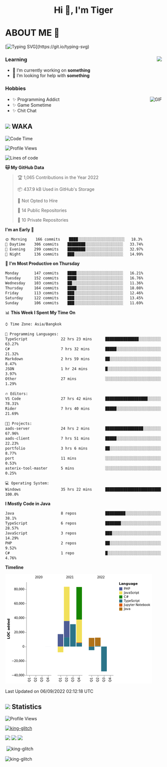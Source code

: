 <h1 align="center">Hi 👋, I'm Tiger</h1>




# ABOUT ME 💬

[![Typing SVG](https://readme-typing-svg.herokuapp.com?color=22F771&vCenter=true&lines=A+perssionate+developer+from+nowhere.)](https://git.io/typing-svg)

<div>
 <img align="right" src="https://spotify-github-profile.vercel.app/api/view?uid=12129734423&cover_image=false&theme=default&bar_color=22d016&bar_color_cover=true" />
 <h3>Learning</h3>
 
 <ul>
  <li>🔭 I’m currently working on <b>something</b></li>
  <li>🤝 I’m looking for help with <b>something</b></li>
 </ul>
 
</div>
<div>
 <h3>Hobbies</h3>
 <img align="right" height="475px"  alt="GIF" src="https://i.pinimg.com/originals/1f/b7/db/1fb7dbee557e5ed509f7517da8a84d58.gif" />
 <ul>
  <li>✨ Programming Addict</li>
  <li>✨ Game Sometime</li>
  <li>✨ Chit Chat</li>
 </ul>
 
</div>



## <img height="40" src="https://raw.githubusercontent.com/innng/innng/master/assets/kyubey.gif"/> WAKA

<!--START_SECTION:waka-->
![Code Time](http://img.shields.io/badge/Code%20Time-1%2C025%20hrs%2038%20mins-blue)

![Profile Views](http://img.shields.io/badge/Profile%20Views-2-blue)

![Lines of code](https://img.shields.io/badge/From%20Hello%20World%20I%27ve%20Written-192%20Thousand%20lines%20of%20code-blue)

**🐱 My GitHub Data** 

> 🏆 1,065 Contributions in the Year 2022
 > 
> 📦 437.9 kB Used in GitHub's Storage 
 > 
> 🚫 Not Opted to Hire
 > 
> 📜 14 Public Repositories 
 > 
> 🔑 10 Private Repositories  
 > 
**I'm an Early 🐤** 

```text
🌞 Morning    166 commits    ████░░░░░░░░░░░░░░░░░░░░░   18.3% 
🌆 Daytime    306 commits    ████████░░░░░░░░░░░░░░░░░   33.74% 
🌃 Evening    299 commits    ████████░░░░░░░░░░░░░░░░░   32.97% 
🌙 Night      136 commits    ███░░░░░░░░░░░░░░░░░░░░░░   14.99%

```
📅 **I'm Most Productive on Thursday** 

```text
Monday       147 commits    ████░░░░░░░░░░░░░░░░░░░░░   16.21% 
Tuesday      152 commits    ████░░░░░░░░░░░░░░░░░░░░░   16.76% 
Wednesday    103 commits    ██░░░░░░░░░░░░░░░░░░░░░░░   11.36% 
Thursday     164 commits    ████░░░░░░░░░░░░░░░░░░░░░   18.08% 
Friday       113 commits    ███░░░░░░░░░░░░░░░░░░░░░░   12.46% 
Saturday     122 commits    ███░░░░░░░░░░░░░░░░░░░░░░   13.45% 
Sunday       106 commits    ███░░░░░░░░░░░░░░░░░░░░░░   11.69%

```


📊 **This Week I Spent My Time On** 

```text
⌚︎ Time Zone: Asia/Bangkok

💬 Programming Languages: 
TypeScript               22 hrs 23 mins      ███████████████░░░░░░░░░░   63.27% 
C#                       7 hrs 32 mins       █████░░░░░░░░░░░░░░░░░░░░   21.32% 
Markdown                 2 hrs 59 mins       ██░░░░░░░░░░░░░░░░░░░░░░░   8.47% 
JSON                     1 hr 24 mins        █░░░░░░░░░░░░░░░░░░░░░░░░   3.97% 
Other                    27 mins             ░░░░░░░░░░░░░░░░░░░░░░░░░   1.29%

🔥 Editors: 
VS Code                  27 hrs 42 mins      ███████████████████░░░░░░   78.31% 
Rider                    7 hrs 40 mins       █████░░░░░░░░░░░░░░░░░░░░   21.69%

🐱‍💻 Projects: 
aads-server              24 hrs 2 mins       █████████████████░░░░░░░░   67.96% 
aads-client              7 hrs 51 mins       █████░░░░░░░░░░░░░░░░░░░░   22.23% 
portfolio                3 hrs 6 mins        ██░░░░░░░░░░░░░░░░░░░░░░░   8.77% 
port                     11 mins             ░░░░░░░░░░░░░░░░░░░░░░░░░   0.53% 
asterix-tool-master      5 mins              ░░░░░░░░░░░░░░░░░░░░░░░░░   0.25%

💻 Operating System: 
Windows                  35 hrs 22 mins      █████████████████████████   100.0%

```

**I Mostly Code in Java** 

```text
Java                     8 repos             █████████░░░░░░░░░░░░░░░░   38.1% 
TypeScript               6 repos             ███████░░░░░░░░░░░░░░░░░░   28.57% 
JavaScript               3 repos             ███░░░░░░░░░░░░░░░░░░░░░░   14.29% 
PHP                      2 repos             ██░░░░░░░░░░░░░░░░░░░░░░░   9.52% 
C#                       1 repo              █░░░░░░░░░░░░░░░░░░░░░░░░   4.76%

```


**Timeline**

![Chart not found](https://raw.githubusercontent.com/king-glitch/king-glitch/main/charts/bar_graph.png) 


 Last Updated on 06/09/2022 02:12:18 UTC
<!--END_SECTION:waka-->
## <img height="40" src="https://raw.githubusercontent.com/innng/innng/master/assets/kyubey.gif"/> Statistics
![Profile Views](https://komarev.com/ghpvc/?username=king-glitch)  

<p align="left"> 
 <a href="https://github.com/ryo-ma/github-profile-trophy">
  <img src="https://github-profile-trophy.vercel.app/?username=king-glitch&theme=dracula" alt="king-glitch" />
 </a> </p>

![](https://github-profile-summary-cards.vercel.app/api/cards/profile-details?username=king-glitch&theme=dracula)
![](https://github-profile-summary-cards.vercel.app/api/cards/stats?username=king-glitch&theme=dracula) 
![](https://github-profile-summary-cards.vercel.app/api/cards/productive-time?username=king-glitch&theme=dracula)


<p>&nbsp;<img align="center" src="https://github-readme-stats.vercel.app/api?username=king-glitch&theme=dracula" alt="king-glitch" /></p>

<p><img align="center" src="https://github-readme-streak-stats.herokuapp.com/?user=king-glitch&theme=dracula" alt="king-glitch" /></p>
